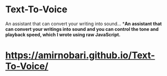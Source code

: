 # Text-To-Voice
An assistant that can convert your writing into sound...
***An assistant that can convert your writings into sound and you can control the tone and playback speed, which I wrote using raw JavaScript.**

# https://amirnobari.github.io/Text-To-Voice/
